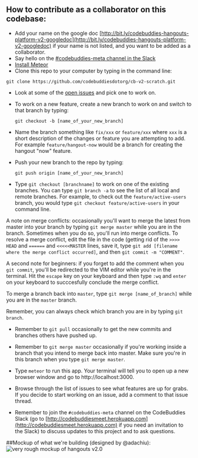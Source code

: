 ## How to contribute as a collaborator on this codebase:
- Add your name on the google doc [http://bit.ly/codebuddies-hangouts-platform-v2-googledoc](http://bit.ly/codebuddies-hangouts-platform-v2-googledoc) if your name is not listed, and you want to be added as a collaborator. 
- Say hello on the [#codebuddies-meta channel in the Slack](https://codebuddiesmeet.slack.com/messages/codebuddies-meta/)
-  [Install Meteor](https://www.meteor.com/install)
-  Clone this repo to your computer by typing in the command line:

  `git clone https://github.com/codebuddiesdotorg/cb-v2-scratch.git`
- Look at some of the [open issues](https://github.com/codebuddiesdotorg/cb-v2-scratch/issues) and pick one to work on.
- To work on a new feature, create a new branch to work on and switch to that branch by typing:

  `git checkout -b [name_of_your_new_branch]`

- Name the branch something like `fix/xxx` or `feature/xxx` where `xxx` is a short description of the changes or feature you are attempting to add. For example `feature/hangout-now` would be a branch for creating the hangout "now" feature.

- Push your new branch to the repo by typing:

  `git push origin [name_of_your_new_branch]`

- Type `git checkout [branchname]` to work on one of the existing branches. You can type `git branch -a` to see the list of all local and remote branches. For example, to check out the `feature/active-users` branch, you would type `git checkout feature/active-users` in your command line.

A note on merge conflicts: occasionally you'll want to merge the latest from master into your branch by typing `git merge master` while you are in the branch. Sometimes when you do so, you'll run into merge conflicts. To resolve a merge conflict, edit the file in the code (getting rid of the `>>>> HEAD` and `======` and `<<<<<MASTER` lines, save it, type `git add [filename where the merge conflict occurred]`, and then `git commit -m "COMMENT"`. 

A second note for beginners: if you forget to add the comment when you `git commit`, you'll be redirected to the VIM editor while you're in the terminal. Hit the `escape` key on your keyboard and then type `:wq` and `enter` on your keyboard to succcesfully conclude the merge conflict.

To merge a branch back into `master`, type `git merge [name_of_branch]` while you are in the `master` branch.

Remember, you can always check which branch you are in by typing `git branch`. 

- Remember to `git pull` occasionally to get the new commits and branches others have pushed up.

- Remember to `git merge master` occasionally if you're working inside a branch that you intend to merge back into master. Make sure you're in this branch when you type `git merge master`. 

- Type `meteor` to run this app. Your terminal will tell you to open up a new browser window and go to http://localhost:3000. 

- Browse through the list of issues to see what features are up for grabs. If you decide to start working on an issue, add a comment to that issue thread. 

- Remember to join the `#codebuddies-meta` channel on the CodeBuddies Slack (go to [http://codebuddiesmeet.herokuapp.com](http://codebuddiesmeet.herokuapp.com) if you need an invitation to the Slack) to discuss updates to this project and to ask questions.


##Mockup of what we're building (designed by @adachiu):
![very rough mockup of hangouts v2.0](http://codebuddies.org/images/landingpage3.png)
